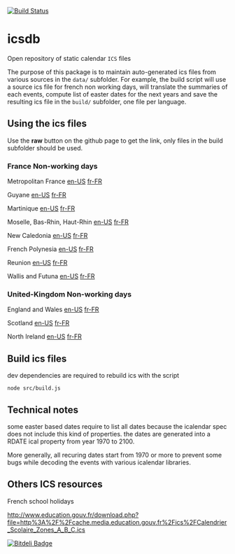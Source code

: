 [![Build Status](https://travis-ci.org/polo2ro/icsdb.svg?branch=master)](https://travis-ci.org/polo2ro/icsdb)

# icsdb

Open repository of static calendar `ICS` files

The purpose of this package is to maintain auto-generated ics files from various sources in the `data/` subfolder. 
For example, the build script will use a source ics file for french non working days, will translate the summaries 
of each events, compute list of easter dates for the next years and save the resulting ics file in the `build/` 
subfolder, one file per language.

## Using the ics files

Use the **raw** button on the github page to get the link, only files in the build subfolder should be used.


### France Non-working days

Metropolitan France
[en-US](https://raw.githubusercontent.com/polo2ro/icsdb/master/build/en-US/france-nonworkingdays.ics)
[fr-FR](https://raw.githubusercontent.com/polo2ro/icsdb/master/build/fr-FR/france-nonworkingdays.ics)

Guyane
[en-US](https://raw.githubusercontent.com/polo2ro/icsdb/master/build/en-US/france-guyane-nonworkingdays.ics)
[fr-FR](https://raw.githubusercontent.com/polo2ro/icsdb/master/build/fr-FR/france-guyane-nonworkingdays.ics)

Martinique
[en-US](https://raw.githubusercontent.com/polo2ro/icsdb/master/build/en-US/france-martinique-nonworkingdays.ics)
[fr-FR](https://raw.githubusercontent.com/polo2ro/icsdb/master/build/fr-FR/france-martinique-nonworkingdays.ics)

Moselle, Bas-Rhin, Haut-Rhin
[en-US](https://raw.githubusercontent.com/polo2ro/icsdb/master/build/en-US/france-moselle-rhin-nonworkingdays.ics)
[fr-FR](https://raw.githubusercontent.com/polo2ro/icsdb/master/build/fr-FR/france-moselle-rhin-nonworkingdays.ics)

New Caledonia
[en-US](https://raw.githubusercontent.com/polo2ro/icsdb/master/build/en-US/france-newcaledonia-nonworkingdays.ics)
[fr-FR](https://raw.githubusercontent.com/polo2ro/icsdb/master/build/fr-FR/france-newcaledonia-nonworkingdays.ics)

French Polynesia
[en-US](https://raw.githubusercontent.com/polo2ro/icsdb/master/build/en-US/france-polynesia-nonworkingdays.ics)
[fr-FR](https://raw.githubusercontent.com/polo2ro/icsdb/master/build/fr-FR/france-polynesia-nonworkingdays.ics)

Reunion
[en-US](https://raw.githubusercontent.com/polo2ro/icsdb/master/build/en-US/france-reunion-nonworkingdays.ics)
[fr-FR](https://raw.githubusercontent.com/polo2ro/icsdb/master/build/fr-FR/france-reunion-nonworkingdays.ics)

Wallis and Futuna
[en-US](https://raw.githubusercontent.com/polo2ro/icsdb/master/build/en-US/france-wallis-futuna-nonworkingdays.ics)
[fr-FR](https://raw.githubusercontent.com/polo2ro/icsdb/master/build/fr-FR/france-wallis-futuna-nonworkingdays.ics)

### United-Kingdom Non-working days

England and Wales
[en-US](https://raw.githubusercontent.com/polo2ro/icsdb/master/build/en-US/uk-england-wales-nonworkingdays.ics)
[fr-FR](https://raw.githubusercontent.com/polo2ro/icsdb/master/build/fr-FR/uk-england-wales-nonworkingdays.ics) 

Scotland
[en-US](https://raw.githubusercontent.com/polo2ro/icsdb/master/build/en-US/uk-scotland-nonworkingdays.ics)
[fr-FR](https://raw.githubusercontent.com/polo2ro/icsdb/master/build/fr-FR/uk-scotland-nonworkingdays.ics) 

North Ireland
[en-US](https://raw.githubusercontent.com/polo2ro/icsdb/master/build/en-US/uk-north-ireland-nonworkingdays.ics)
[fr-FR](https://raw.githubusercontent.com/polo2ro/icsdb/master/build/fr-FR/uk-north-ireland-nonworkingdays.ics) 



## Build ics files

dev dependencies are required to rebuild ics with the script

    node src/build.js
    
## Technical notes

some easter based dates require to list all dates because the icalendar spec does not include this kind of properties. the dates are
generated into a RDATE ical property from year 1970 to 2100.

More generally, all recuring dates start from 1970 or more to prevent some bugs while decoding the events with various icalendar libraries.

## Others ICS resources

French school holidays

http://www.education.gouv.fr/download.php?file=http%3A%2F%2Fcache.media.education.gouv.fr%2Fics%2FCalendrier_Scolaire_Zones_A_B_C.ics


[![Bitdeli Badge](https://d2weczhvl823v0.cloudfront.net/polo2ro/icsdb/trend.png)](https://bitdeli.com/free "Bitdeli Badge")


